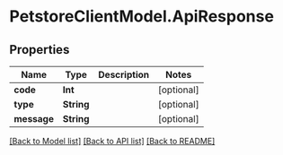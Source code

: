 # PetstoreClientModel.ApiResponse

## Properties
Name | Type | Description | Notes
------------ | ------------- | ------------- | -------------
**code** | **Int** |  | [optional] 
**type** | **String** |  | [optional] 
**message** | **String** |  | [optional] 

[[Back to Model list]](../README.md#documentation-for-models) [[Back to API list]](../README.md#documentation-for-api-endpoints) [[Back to README]](../README.md)


